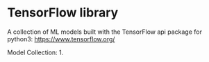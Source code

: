 # TensorFlow library
A collection of ML models built with the TensorFlow api package for python3:
https://www.tensorflow.org/

Model Collection:
1.
